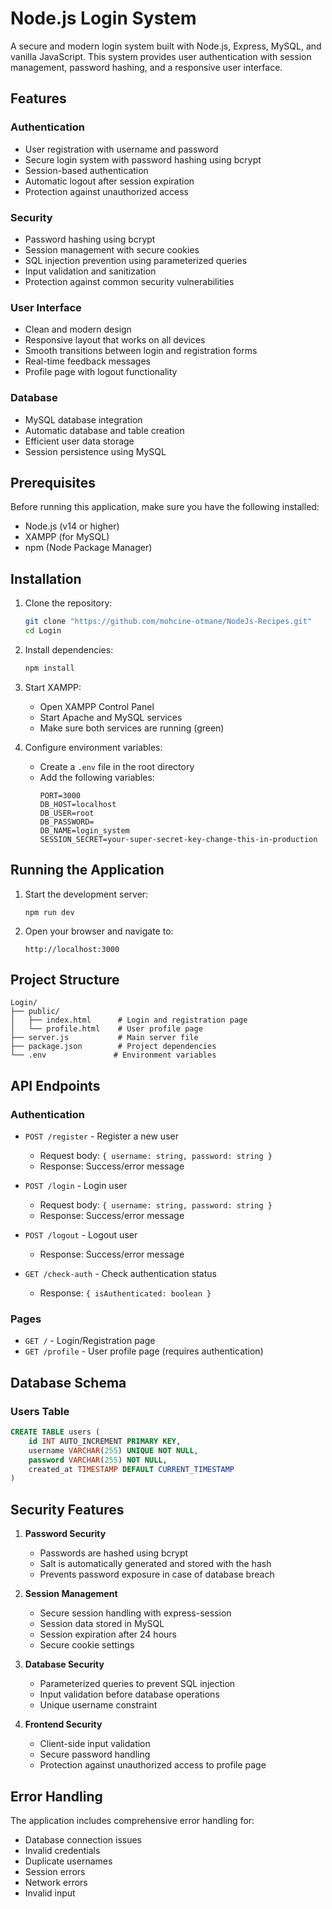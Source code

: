 # Node.js Login System

A secure and modern login system built with Node.js, Express, MySQL, and vanilla JavaScript. This system provides user authentication with session management, password hashing, and a responsive user interface.

## Features

### Authentication
- User registration with username and password
- Secure login system with password hashing using bcrypt
- Session-based authentication
- Automatic logout after session expiration
- Protection against unauthorized access

### Security
- Password hashing using bcrypt
- Session management with secure cookies
- SQL injection prevention using parameterized queries
- Input validation and sanitization
- Protection against common security vulnerabilities

### User Interface
- Clean and modern design
- Responsive layout that works on all devices
- Smooth transitions between login and registration forms
- Real-time feedback messages
- Profile page with logout functionality

### Database
- MySQL database integration
- Automatic database and table creation
- Efficient user data storage
- Session persistence using MySQL

## Prerequisites

Before running this application, make sure you have the following installed:
- Node.js (v14 or higher)
- XAMPP (for MySQL)
- npm (Node Package Manager)

## Installation

1. Clone the repository:
   ```bash
   git clone "https://github.com/mohcine-otmane/NodeJs-Recipes.git"
   cd Login
   ```

2. Install dependencies:
   ```bash
   npm install
   ```

3. Start XAMPP:
   - Open XAMPP Control Panel
   - Start Apache and MySQL services
   - Make sure both services are running (green)

4. Configure environment variables:
   - Create a `.env` file in the root directory
   - Add the following variables:
     ```
     PORT=3000
     DB_HOST=localhost
     DB_USER=root
     DB_PASSWORD=
     DB_NAME=login_system
     SESSION_SECRET=your-super-secret-key-change-this-in-production
     ```

## Running the Application

1. Start the development server:
   ```
   npm run dev
   ```

2. Open your browser and navigate to:
   ```
   http://localhost:3000
   ```

## Project Structure

```
Login/
├── public/
│   ├── index.html      # Login and registration page
│   └── profile.html    # User profile page
├── server.js           # Main server file
├── package.json        # Project dependencies
└── .env               # Environment variables
```

## API Endpoints

### Authentication
- `POST /register` - Register a new user
  - Request body: `{ username: string, password: string }`
  - Response: Success/error message

- `POST /login` - Login user
  - Request body: `{ username: string, password: string }`
  - Response: Success/error message

- `POST /logout` - Logout user
  - Response: Success/error message

- `GET /check-auth` - Check authentication status
  - Response: `{ isAuthenticated: boolean }`

### Pages
- `GET /` - Login/Registration page
- `GET /profile` - User profile page (requires authentication)

## Database Schema

### Users Table
```sql
CREATE TABLE users (
    id INT AUTO_INCREMENT PRIMARY KEY,
    username VARCHAR(255) UNIQUE NOT NULL,
    password VARCHAR(255) NOT NULL,
    created_at TIMESTAMP DEFAULT CURRENT_TIMESTAMP
)
```

## Security Features

1. **Password Security**
   - Passwords are hashed using bcrypt
   - Salt is automatically generated and stored with the hash
   - Prevents password exposure in case of database breach

2. **Session Management**
   - Secure session handling with express-session
   - Session data stored in MySQL
   - Session expiration after 24 hours
   - Secure cookie settings

3. **Database Security**
   - Parameterized queries to prevent SQL injection
   - Input validation before database operations
   - Unique username constraint

4. **Frontend Security**
   - Client-side input validation
   - Secure password handling
   - Protection against unauthorized access to profile page

## Error Handling

The application includes comprehensive error handling for:
- Database connection issues
- Invalid credentials
- Duplicate usernames
- Session errors
- Network errors
- Invalid input
